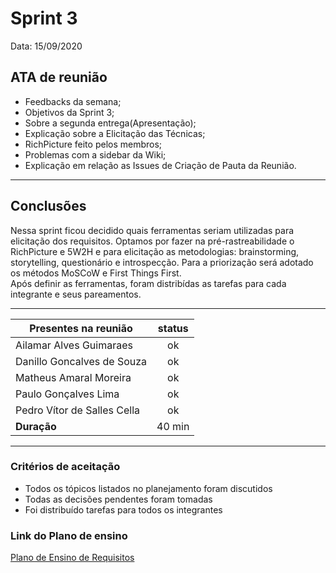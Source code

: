 # Sprint 3

Data: 15/09/2020

## ATA de reunião

- Feedbacks da semana;
- Objetivos da Sprint 3;
- Sobre a segunda entrega(Apresentação);
- Explicação sobre a Elicitação das Técnicas;
- RichPicture feito pelos membros; 
- Problemas com a sidebar da Wiki;
- Explicação em relação as Issues de Criação de Pauta da Reunião.

---

## Conclusões

Nessa sprint ficou decidido quais ferramentas seriam utilizadas para elicitação dos requisitos. Optamos por fazer na pré-rastreabilidade o RichPicture e 5W2H e para elicitação as metodologias: brainstorming, storytelling, questionário e introspecção. Para a priorização será adotado os métodos MoSCoW e First Things First.  
Após definir as ferramentas, foram distribídas as tarefas para cada integrante e seus pareamentos.

---

| Presentes na reunião    | status |
| ----------------------- | :----: |
| Ailamar Alves Guimaraes  | ok  |
| Danillo Goncalves de Souza | ok |
| Matheus Amaral Moreira   | ok |
| Paulo Gonçalves Lima     | ok |
| Pedro Vítor de Salles Cella | ok |
| **Duração** | 40 min |

---

### Critérios de aceitação

- Todos os tópicos listados no planejamento foram discutidos
- Todas as decisões pendentes foram tomadas
- Foi distribuído tarefas para todos os integrantes

### Link do Plano de ensino

[Plano de Ensino de Requisitos](https://aprender3.unb.br/pluginfile.php/426680/mod_resource/content/2/Plano_de_Ensino%20RE%2012020TerQui.pdf)